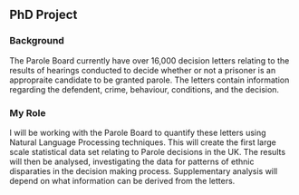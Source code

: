 ## PhD Project 

### Background

The Parole Board currently have over 16,000 decision letters relating to the results of hearings conducted to decide whether or not a prisoner is an appropraite
 candidate to be granted parole. The letters contain information regarding the defendent, crime, behaviour, conditions, and the decision. 

### My Role

I will be working with the Parole Board to quantify these letters using Natural Language Processing techniques. This will create the first large scale statistical
data set relating to Parole decisions in the UK. The results will then be analysed, investigating the data for patterns of ethnic disparaties in the decision making
process. Supplementary analysis will depend on what information can be derived from the letters. 
